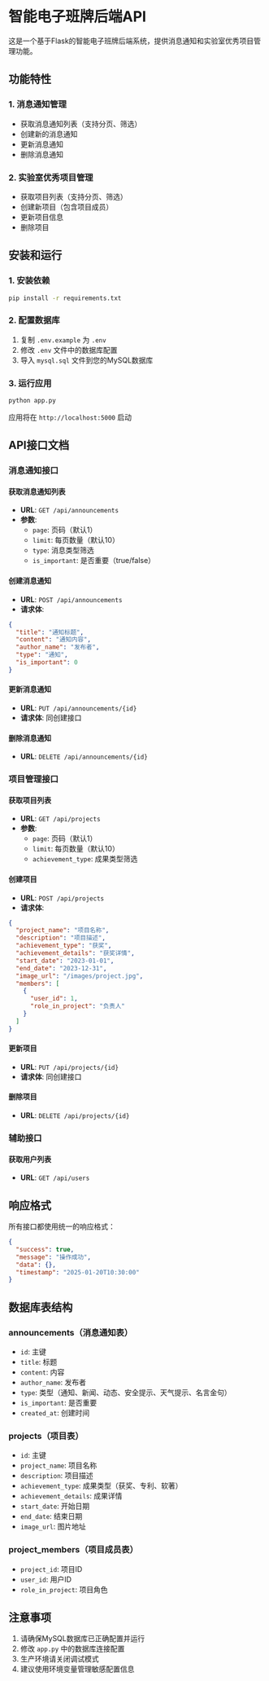 # 智能电子班牌后端API

这是一个基于Flask的智能电子班牌后端系统，提供消息通知和实验室优秀项目管理功能。

## 功能特性

### 1. 消息通知管理
- 获取消息通知列表（支持分页、筛选）
- 创建新的消息通知
- 更新消息通知
- 删除消息通知

### 2. 实验室优秀项目管理
- 获取项目列表（支持分页、筛选）
- 创建新项目（包含项目成员）
- 更新项目信息
- 删除项目

## 安装和运行

### 1. 安装依赖
```bash
pip install -r requirements.txt
```

### 2. 配置数据库
1. 复制 `.env.example` 为 `.env`
2. 修改 `.env` 文件中的数据库配置
3. 导入 `mysql.sql` 文件到您的MySQL数据库

### 3. 运行应用
```bash
python app.py
```

应用将在 `http://localhost:5000` 启动

## API接口文档

### 消息通知接口

#### 获取消息通知列表
- **URL**: `GET /api/announcements`
- **参数**:
  - `page`: 页码（默认1）
  - `limit`: 每页数量（默认10）
  - `type`: 消息类型筛选
  - `is_important`: 是否重要（true/false）

#### 创建消息通知
- **URL**: `POST /api/announcements`
- **请求体**:
```json
{
  "title": "通知标题",
  "content": "通知内容",
  "author_name": "发布者",
  "type": "通知",
  "is_important": 0
}
```

#### 更新消息通知
- **URL**: `PUT /api/announcements/{id}`
- **请求体**: 同创建接口

#### 删除消息通知
- **URL**: `DELETE /api/announcements/{id}`

### 项目管理接口

#### 获取项目列表
- **URL**: `GET /api/projects`
- **参数**:
  - `page`: 页码（默认1）
  - `limit`: 每页数量（默认10）
  - `achievement_type`: 成果类型筛选

#### 创建项目
- **URL**: `POST /api/projects`
- **请求体**:
```json
{
  "project_name": "项目名称",
  "description": "项目描述",
  "achievement_type": "获奖",
  "achievement_details": "获奖详情",
  "start_date": "2023-01-01",
  "end_date": "2023-12-31",
  "image_url": "/images/project.jpg",
  "members": [
    {
      "user_id": 1,
      "role_in_project": "负责人"
    }
  ]
}
```

#### 更新项目
- **URL**: `PUT /api/projects/{id}`
- **请求体**: 同创建接口

#### 删除项目
- **URL**: `DELETE /api/projects/{id}`

### 辅助接口

#### 获取用户列表
- **URL**: `GET /api/users`

## 响应格式

所有接口都使用统一的响应格式：

```json
{
  "success": true,
  "message": "操作成功",
  "data": {},
  "timestamp": "2025-01-20T10:30:00"
}
```

## 数据库表结构

### announcements（消息通知表）
- `id`: 主键
- `title`: 标题
- `content`: 内容
- `author_name`: 发布者
- `type`: 类型（通知、新闻、动态、安全提示、天气提示、名言金句）
- `is_important`: 是否重要
- `created_at`: 创建时间

### projects（项目表）
- `id`: 主键
- `project_name`: 项目名称
- `description`: 项目描述
- `achievement_type`: 成果类型（获奖、专利、软著）
- `achievement_details`: 成果详情
- `start_date`: 开始日期
- `end_date`: 结束日期
- `image_url`: 图片地址

### project_members（项目成员表）
- `project_id`: 项目ID
- `user_id`: 用户ID
- `role_in_project`: 项目角色

## 注意事项

1. 请确保MySQL数据库已正确配置并运行
2. 修改 `app.py` 中的数据库连接配置
3. 生产环境请关闭调试模式
4. 建议使用环境变量管理敏感配置信息